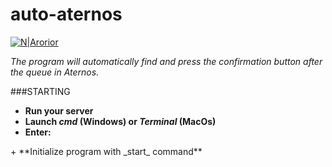 # auto-aternos
[![N|Arorior](https://srv2.imgonline.com.ua/result_img/imgonline-com-ua-Compressed-1MfvXwMbnROXPuS.jpg)](https://github.com/Arorior)

*The program will automatically find and press the confirmation 
button after the queue in Aternos.*

###STARTING
 
+ **Run your server**
+ **Launch _cmd_ (Windows) or _Terminal_ (MacOs)**
+ **Enter:** 
<srrawrarwa>
+ **Initialize program with _start_ command**


